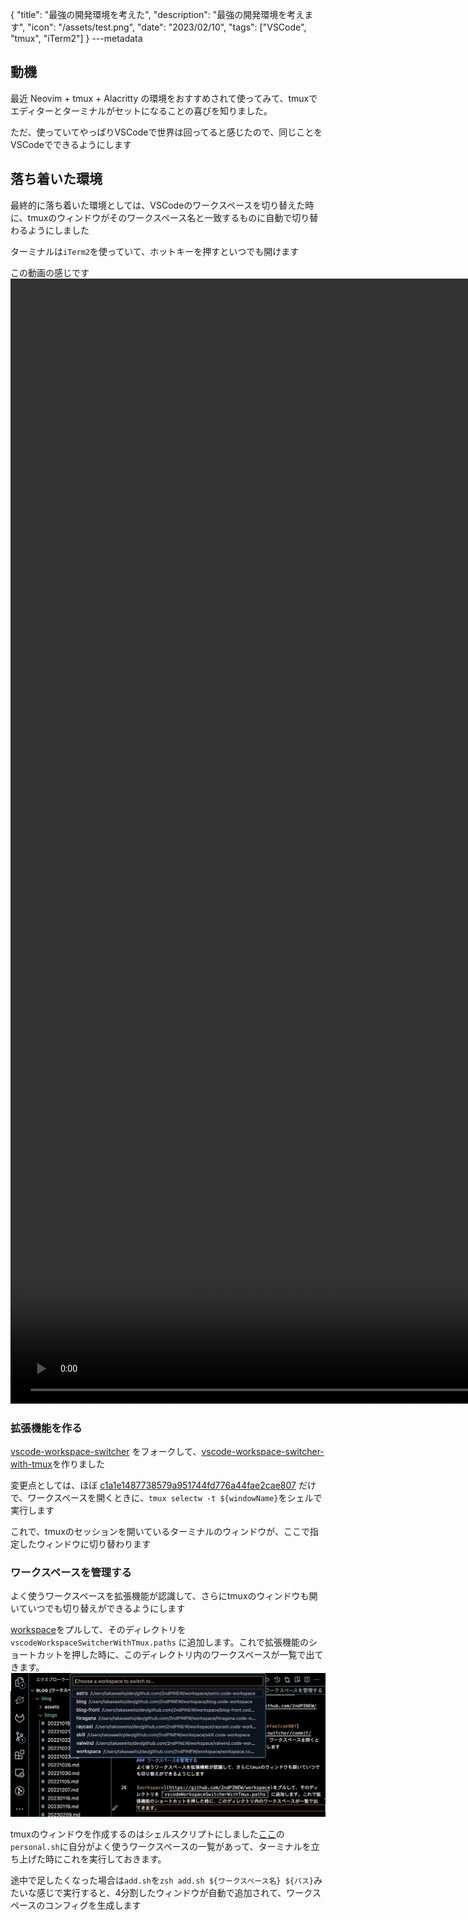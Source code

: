 {
  "title": "最強の開発環境を考えた",
  "description": "最強の開発環境を考えます",
  "icon": "/assets/test.png",
  "date": "2023/02/10",
  "tags": ["VSCode", "tmux", "iTerm2"]
}
---metadata

## 動機
最近 Neovim + tmux + Alacritty の環境をおすすめされて使ってみて、tmuxでエディターとターミナルがセットになることの喜びを知りました。

ただ、使っていてやっぱりVSCodeで世界は回ってると感じたので、同じことをVSCodeでできるようにします

## 落ち着いた環境
最終的に落ち着いた環境としては、VSCodeのワークスペースを切り替えた時に、tmuxのウィンドウがそのワークスペース名と一致するものに自動で切り替わるようにしました

ターミナルは`iTerm2`を使っていて、ホットキーを押すといつでも開けます

この動画の感じです
<video width="2880" height="1800" src="/assets/workspaces.mp4" controls>

### 拡張機能を作る
[vscode-workspace-switcher](https://github.com/sadesyllas/vscode-workspace-switcher) をフォークして、[vscode-workspace-switcher-with-tmux](https://github.com/2ndPINEW/vscode-workspace-switcher-with-tmux)を作りました

変更点としては、ほぼ [c1a1e1487738579a951744fd776a44fae2cae807](https://github.com/sadesyllas/vscode-workspace-switcher/commit/c1a1e1487738579a951744fd776a44fae2cae807) だけで、ワークスペースを開くときに、`tmux selectw -t ${windowName}`をシェルで実行します

これで、tmuxのセッションを開いているターミナルのウィンドウが、ここで指定したウィンドウに切り替わります

### ワークスペースを管理する
よく使うワークスペースを拡張機能が認識して、さらにtmuxのウィンドウも開いていつでも切り替えができるようにします

[workspace](https://github.com/2ndPINEW/workspace)をプルして、そのディレクトリを `vscodeWorkspaceSwitcherWithTmux.paths` に追加します。これで拡張機能のショートカットを押した時に、このディレクトリ内のワークスペースが一覧で出てきます。
![workspaces](/assets/workspaces.png)

tmuxのウィンドウを作成するのはシェルスクリプトにしました[ここ](https://github.com/2ndPINEW/workspace/tree/master/tmux_layout)の`personal.sh`に自分がよく使うワークスペースの一覧があって、ターミナルを立ち上げた時にこれを実行しておきます。

途中で足したくなった場合は`add.sh`を`zsh add.sh ${ワークスペース名} ${パス}`みたいな感じで実行すると、4分割したウィンドウが自動で追加されて、ワークスペースのコンフィグを生成します